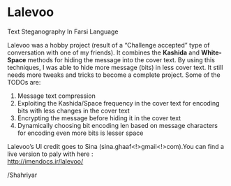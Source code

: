 # Lalevoo
Text Steganography In Farsi Language

Lalevoo was a hobby project (result of a “Challenge accepted” type of conversation with one of my friends). It combines the **Kashida** and **White-Space** methods for hiding the message into the cover text. By using this techniques, I was able to hide more message (bits) in less cover text. It still needs more tweaks and tricks to become a complete project. Some of the TODOs are:

1. Message text compression  
2. Exploiting the Kashida/Space frequency in the cover text for encoding bits with less changes in the cover text  
3. Encrypting the message before hiding it in the cover text  
4. Dynamically choosing bit encoding len based on message characters for encoding even more bits is lesser space

Lalevoo’s UI credit goes to Sina (sina.ghaaf<!>gmail<!>com).You can find a live version to paly with here :  
http://imendocs.ir/lalevoo/

 
/Shahriyar

